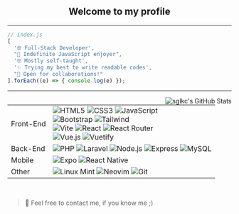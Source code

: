 <h2 align="center">Welcome to my profile</h2>
<hr>

```javascript
// index.js
[
  '🌐 Full-Stack Developer',
  "💛 Indefinite JavaScript enjoyer",
  '🤓 Mostly self-taught',
  '✨ Trying my best to write readable codes',
  "🎉 Open for collaborations!"
].forEach((e) => { console.log(e) });
```
<hr>

<img align="right" alt="sglkc's GitHub Stats" src="https://github-readme-stats.vercel.app/api/top-langs/?username=sglkc&layout=compact&langs_count=8&theme=tokyonight&border_color=30363d">

<table>
	<tr>
		<td>Front-End</td>
		<td>
			<img alt="HTML5" src="https://img.shields.io/badge/HTML5-E34F26.svg?style=flat&logo=HTML5&logoColor=white">
			<img alt="CSS3" src="https://img.shields.io/badge/CSS3-1572B6.svg?style=flat&logo=CSS3&logoColor=white">
			<img alt="JavaScript" src="https://img.shields.io/badge/JavaScript-F7DF1E.svg?style=flat&logo=JavaScript&logoColor=black">
			<br>
			<img alt="Bootstrap" src="https://img.shields.io/badge/Bootstrap-7952B3.svg?style=flat&logo=Bootstrap&logoColor=white">
			<img alt="Tailwind" src="https://img.shields.io/badge/Tailwind-06B6D4.svg?style=flat&logo=Tailwind-CSS&logoColor=white">
			<br>
			<img alt="Vite" src="https://img.shields.io/badge/Vite-646CFF.svg?style=flat&logo=Vite&logoColor=white">
			<img alt="React" src="https://img.shields.io/badge/React-61DAFB.svg?style=flat&logo=React&logoColor=black">
			<img alt="React Router" src="https://img.shields.io/badge/React%20Router-CA4245.svg?style=flat&logo=React-Router&logoColor=white">
			<br>
			<img alt="Vue.js" src="https://img.shields.io/badge/Vue.js-4FC08D.svg?style=flat&logo=vuedotjs&logoColor=white">
			<img alt="Vuetify" src="https://img.shields.io/badge/Vuetify-1867C0.svg?style=flat&logo=Vuetify&logoColor=white">
		</td>
	</tr>
	<tr>
		<td>Back-End</td>
		<td>
			<img alt="PHP" src="https://img.shields.io/badge/PHP-777BB4.svg?style=flat&logo=PHP&logoColor=white">
			<img alt="Laravel" src="https://img.shields.io/badge/Laravel-FF2D20.svg?style=flat&logo=Laravel&logoColor=white">
			<img alt="Node.js" src="https://img.shields.io/badge/Node.js-339933.svg?style=flat&logo=nodedotjs&logoColor=white">
			<img alt="Express" src="https://img.shields.io/badge/Express-000000.svg?style=flat&logo=Express&logoColor=white">
			<img alt="MySQL" src="https://img.shields.io/badge/MySQL-4479A1.svg?style=flat&logo=MySQL&logoColor=white">
		</td>
	</tr>
	<tr>
		<td>Mobile</td>
		<td>
			<img alt="Expo" src="https://img.shields.io/badge/Expo-000020.svg?style=flat&logo=Expo&logoColor=white">
			<img alt="React Native" src="https://img.shields.io/badge/React%20Native-61DAFB.svg?style=flat&logo=React&logoColor=black">
		</td>
	</tr>
	<tr>
		<td>Other</td>
		<td>
			<img alt="Linux Mint" src="https://img.shields.io/badge/Linux%20Mint-87CF3E.svg?style=flat&logo=Linux-Mint&logoColor=white">
			<img alt="Neovim" src="https://img.shields.io/badge/Neovim-57A143.svg?style=flat&logo=Neovim&logoColor=white">
			<img alt="Git" src="https://img.shields.io/badge/Git-F05032.svg?style=flat&logo=Git&logoColor=white">
		</td>
	</tr>
</table>
<br>


> 💌 Feel free to contact me, if you know me ;)
